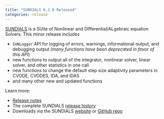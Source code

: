 ```yaml
---
title: "SUNDIALS 6.2.0 Released"
categories: release
---
```


[SUNDIALS](https://github.com/LLNL/sundials) is a SUite of Nonlinear and DIfferential/ALgebraic equation Solvers. This minor release includes

- `SUNLogger` API for logging of errors, warnings, informational output, and debugging output (*many functions have been deprecated in favor of this API*)
- new functions to output all of the integrator, nonlinear solver, linear solver, and other statistics in one call
- new functions to change the default step size adaptivity parameters in CVODE, CVODES, IDA, and IDAS
- and many other new and updated functions

Learn more:

- [Release notes](https://github.com/LLNL/sundials/releases/tag/v6.2.0)
- The complete SUNDIALS [release history](https://computing.llnl.gov/projects/sundials/release-history)
- Downloads via the SUNDIALS [website](https://computing.llnl.gov/projects/sundials) or [GitHub repo](https://github.com/LLNL/sundials)

